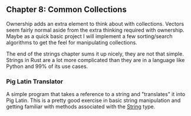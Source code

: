 ## Chapter 8: Common Collections

Ownership adds an extra element to think about with collections. Vectors seem fairly normal aside from the extra thinking required with ownership. Maybe as a quick basic project I will implement a few sorting/search algorithms to get the feel for manipulating collections.

The end of the strings chapter sums it up nicely, they are not that simple. Strings in Rust are a lot more complicated than they are in a language like Python and 99% of its use cases.

### Pig Latin Translator

A simple program that takes a reference to a string and "translates" it into Pig Latin. This is a pretty good exercise in basic string manipulation and getting familiar with methods associated with the [String](https://doc.rust-lang.org/std/string/struct.String.html) type.
